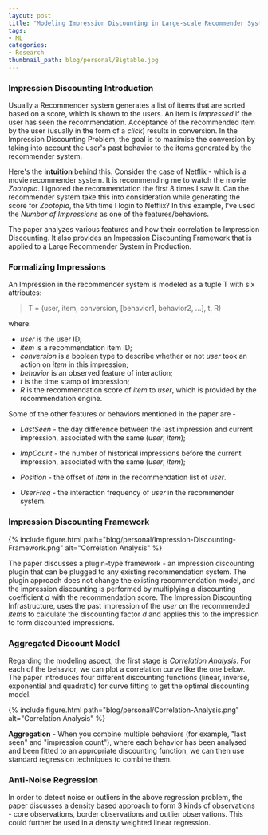 ```yaml
---
layout: post
title: "Modeling Impression Discounting in Large-scale Recommender Systems"
tags:
- ML
categories:
- Research
thumbnail_path: blog/personal/Bigtable.jpg
---
```


### Impression Discounting Introduction

Usually a Recommender system generates a list of items that are sorted based on a score, which is shown to the users. An item is *impressed* if the user has seen the recommendation. Acceptance of the recommended item by the user (usually in the form of a *click*) results in conversion. In the Impression Discounting Problem, the goal is to maximise the conversion by taking into account the user's past behavior to the items generated by the recommender system.

Here's the **intuition** behind this. Consider the case of Netflix - which is a movie recommender system. It is recommending me to watch the movie *Zootopia*. I ignored the recommendation the first 8 times I saw it. Can the recommender system take this into consideration while generating the score for *Zootopia*, the 9th time I login to Netflix? In this example, I've used the *Number of Impressions* as one of the features/behaviors.

The paper analyzes various features and how their correlation to Impression Discounting. It also provides an Impression Discounting Framework that is applied to a Large Recommender System in Production.

### Formalizing Impressions

An Impression in the recommender system is modeled as a tuple T with six attributes:

> T = (user, item, conversion, [behavior1, behavior2, ...], t, R)

where:

* *user* is the user ID;
* *item* is a recommendation item ID;
* *conversion* is a boolean type to describe whether or not *user* took an action on *item* in this impression;
* *behavior* is an observed feature of interaction;
* *t* is the time stamp of impression;
* *R* is the recommendation score of *item* to *user*, which is provided by the recommendation engine.

Some of the other features or behaviors mentioned in the paper are - 

* *LastSeen* - the day difference between the last impression and current impression, associated with the same (*user*, *item*);

* *ImpCount* - the number of historical impressions before the current impression, associated with the same (*user*, *item*);

* *Position* - the offset of *item* in the recommendation list of *user*.

* *UserFreq* - the interaction frequency of *user* in the recommender system.


### Impression Discounting Framework

{% include figure.html path="blog/personal/Impression-Discounting-Framework.png" alt="Correlation Analysis" %}

The paper discusses a plugin-type framework - an impression discounting plugin that can be plugged to any existing recommendation system. The plugin approach does not change the existing recommendation model, and the impression discounting is performed by multiplying a discounting coefficient *d* with the recommendation score. The Impression Discounting Infrastructure, uses the past impression of the *user* on the recommended *items* to calculate the discounting factor *d* and applies this to the impression to form discounted impressions.

### Aggregated Discount Model

Regarding the modeling aspect, the first stage is *Correlation Analysis*. For each of the behavior, we can plot a correlation curve like the one below. The paper introduces four different discounting functions (linear, inverse, exponential and quadratic) for curve fitting to get the optimal discounting model. 

{% include figure.html path="blog/personal/Correlation-Analysis.png" alt="Correlation Analysis" %}

**Aggregation** - When you combine multiple behaviors (for example, "last seen" and "impression count"), where each behavior has been analysed and been fitted to an appropriate discounting function, we can then use standard regression techniques to combine them.

### Anti-Noise Regression

In order to detect noise or outliers in the above regression problem, the paper discusses a density based approach to form 3 kinds of observations - core observations, border observations and outlier observations. This could further be used in a density weighted linear regression.